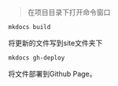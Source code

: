 > 在项目目录下打开命令窗口

```powershell
mkdocs build
```

将更新的文件写到site文件夹下

```powershell
mkdocs gh-deploy
```

将文件部署到Github Page。